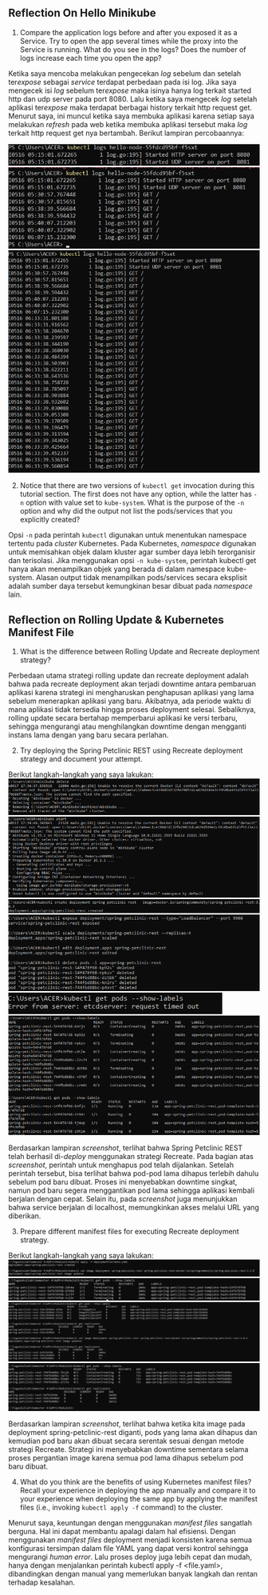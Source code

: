 ## Reflection On Hello Minikube

1. Compare the application logs before and after you exposed it as a Service. Try to open the app several times while the proxy into the Service is running. What do you see in the logs? Does the number of logs increase each time you open the app?

Ketika saya mencoba melakukan pengecekan *log* sebelum dan setelah ter*expose* sebagai *service* terdapat perbedaan pada isi log. Jika saya mengecek isi *log* sebelum ter*expose* maka isinya hanya log terkait started http dan udp server pada port 8080. Lalu ketika saya mengecek *log* setelah aplikasi ter*expose* maka terdapat berbagai history terkait http request get. Menurut saya, ini muncul ketika saya membuka aplikasi karena setiap saya melakukan *refresh* pada web ketika membuka aplikasi tersebut maka *log* terkait http request get nya bertambah. Berikut lampiran percobaannya: <br>

![before expose](before.png) <br>
![after expose](after.png) <br>
![after expose & refresh](refresheffect.png) <br>

2. Notice that there are two versions of `kubectl get` invocation during this tutorial section. The first does not have any option, while the latter has `-n` option with value set to `kube-system`. What is the purpose of the `-n` option and why did the output not list the pods/services that you explicitly created? <br>

Opsi `-n` pada perintah `kubectl` digunakan untuk menentukan namespace tertentu pada *cluster* Kubernetes. Pada Kubernetes, *namespace* digunakan untuk memisahkan objek dalam kluster agar sumber daya lebih terorganisir dan terisolasi. Jika menggunakan opsi `-n kube-system`, perintah kubectl get hanya akan menampilkan objek yang berada di dalam namespace kube-system. Alasan output tidak menampilkan pods/services secara eksplisit adalah sumber daya tersebut kemungkinan besar dibuat pada *namespace* lain. <br>

## Reflection on Rolling Update & Kubernetes Manifest File

1. What is the difference between Rolling Update and Recreate deployment strategy?

Perbedaan utama strategi rolling update dan recreate deployment adalah bahwa pada recreate deployment akan terjadi downtime antara pembaruan aplikasi karena strategi ini mengharuskan penghapusan aplikasi yang lama sebelum menerapkan aplikasi yang baru. Akibatnya, ada periode waktu di mana aplikasi tidak tersedia hingga proses deployment selesai. Sebaliknya, rolling update secara bertahap memperbarui aplikasi ke versi terbaru, sehingga mengurangi atau menghilangkan downtime dengan mengganti instans lama dengan yang baru secara perlahan. <br>

2. Try deploying the Spring Petclinic REST using Recreate deployment strategy and document your attempt.

Berikut langkah-langkah yang saya lakukan: <br>
![1](1.png) <br>
![2](2.png) <br>
![3](3.png) <br>
![4](4.png) <br>
![5](5.png) <br>
![6](6.png) <br>

Berdasarkan lampiran *screenshot*, terlihat bahwa Spring Petclinic REST telah berhasil di-*deploy* menggunakan strategi Recreate. Pada bagian atas *screenshot*, perintah untuk menghapus pod telah dijalankan. Setelah perintah tersebut, bisa terlihat bahwa pod-pod lama dihapus terlebih dahulu sebelum pod baru dibuat. Proses ini menyebabkan downtime singkat, namun pod baru segera menggantikan pod lama sehingga aplikasi kembali berjalan dengan cepat. Selain itu, pada *screenshot* juga menunjukkan bahwa service berjalan di localhost, memungkinkan akses melalui URL yang diberikan.

3. Prepare different manifest files for executing Recreate deployment strategy.

Berikut langkah-langkah yang saya lakukan: <br>
![b1](b1.png) <br>
![b2](b2.png) <br>
![b3](b3.png) <br>
![b4](b4.png) <br>

Berdasarkan lampiran *screenshot*,  terlihat bahwa ketika kita image pada deployment spring-petclinic-rest diganti, pods yang lama akan dihapus dan kemudian pod baru akan dibuat secara serentak sesuai dengan metode strategi Recreate. Strategi ini menyebabkan downtime sementara selama proses pergantian image karena semua pod lama dihapus sebelum pod baru dibuat. <br>

4. What do you think are the benefits of using Kubernetes manifest files? Recall your experience in deploying the app manually and compare it to your experience when deploying the same app by applying the manifest files (i.e., invoking `kubectl apply -f` command) to the cluster.

Menurut saya, keuntungan dengan menggunakan *manifest files* sangatlah berguna. Hal ini dapat membantu apalagi dalam hal efisiensi. Dengan menggunakan *manifest files* deployment menjadi konsisten karena semua konfigurasi tersimpan dalam file YAML yang dapat versi kontrol sehingga mengurangi *human error*. Lalu proses deploy juga lebih cepat dan mudah, hanya dengan menjalankan perintah kubectl apply -f <file.yaml>, dibandingkan dengan manual yang memerlukan banyak langkah dan rentan terhadap kesalahan. <br>

 

